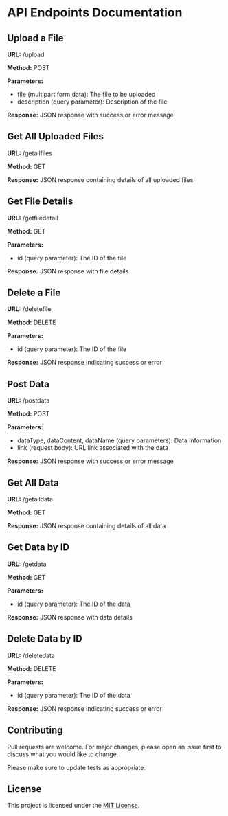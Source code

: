 <!DOCTYPE html>
<html lang="en">
<head>
  <meta charset="UTF-8">
  <meta name="viewport" content="width=device-width, initial-scale=1.0">
  <link href="https://cdn.jsdelivr.net/npm/bootstrap@5.3.0/dist/css/bootstrap.min.css" rel="stylesheet">
</head>
<body>

<div class="container my-5">
  <h1 class="mb-4">API Endpoints Documentation</h1>

  <!-- Upload a File -->
  <div class="card">
    <div class="card-body">
      <h2>Upload a File</h2>
      <p><strong>URL:</strong> /upload</p>
      <p><strong>Method:</strong> POST</p>
      <p><strong>Parameters:</strong></p>
      <ul>
        <li>file (multipart form data): The file to be uploaded</li>
        <li>description (query parameter): Description of the file</li>
      </ul>
      <p><strong>Response:</strong> JSON response with success or error message</p>
    </div>
  </div>

  <!-- Get All Uploaded Files -->
  <div class="card my-4">
    <div class="card-body">
      <h2>Get All Uploaded Files</h2>
      <p><strong>URL:</strong> /getallfiles</p>
      <p><strong>Method:</strong> GET</p>
      <p><strong>Response:</strong> JSON response containing details of all uploaded files</p>
    </div>
  </div>

  <!-- Get File Details -->
  <div class="card my-4">
    <div class="card-body">
      <h2>Get File Details</h2>
      <p><strong>URL:</strong> /getfiledetail</p>
      <p><strong>Method:</strong> GET</p>
      <p><strong>Parameters:</strong></p>
      <ul>
        <li>id (query parameter): The ID of the file</li>
      </ul>
      <p><strong>Response:</strong> JSON response with file details</p>
    </div>
  </div>

  <!-- Delete a File -->
  <div class="card my-4">
    <div class="card-body">
      <h2>Delete a File</h2>
      <p><strong>URL:</strong> /deletefile</p>
      <p><strong>Method:</strong> DELETE</p>
      <p><strong>Parameters:</strong></p>
      <ul>
        <li>id (query parameter): The ID of the file</li>
      </ul>
      <p><strong>Response:</strong> JSON response indicating success or error</p>
    </div>
  </div>

  <!-- Post Data -->
  <div class="card my-4">
    <div class="card-body">
      <h2>Post Data</h2>
      <p><strong>URL:</strong> /postdata</p>
      <p><strong>Method:</strong> POST</p>
      <p><strong>Parameters:</strong></p>
      <ul>
        <li>dataType, dataContent, dataName (query parameters): Data information</li>
        <li>link (request body): URL link associated with the data</li>
      </ul>
      <p><strong>Response:</strong> JSON response with success or error message</p>
    </div>
  </div>

  <!-- Get All Data -->
  <div class="card my-4">
    <div class="card-body">
      <h2>Get All Data</h2>
      <p><strong>URL:</strong> /getalldata</p>
      <p><strong>Method:</strong> GET</p>
      <p><strong>Response:</strong> JSON response containing details of all data</p>
    </div>
  </div>

  <!-- Get Data by ID -->
  <div class="card my-4">
    <div class="card-body">
      <h2>Get Data by ID</h2>
      <p><strong>URL:</strong> /getdata</p>
      <p><strong>Method:</strong> GET</p>
      <p><strong>Parameters:</strong></p>
      <ul>
        <li>id (query parameter): The ID of the data</li>
      </ul>
      <p><strong>Response:</strong> JSON response with data details</p>
    </div>
  </div>

  <!-- Delete Data by ID -->
  <div class="card my-4">
    <div class="card-body">
      <h2>Delete Data by ID</h2>
      <p><strong>URL:</strong> /deletedata</p>
      <p><strong>Method:</strong> DELETE</p>
      <p><strong>Parameters:</strong></p>
      <ul>
        <li>id (query parameter): The ID of the data</li>
      </ul>
      <p><strong>Response:</strong> JSON response indicating success or error</p>
    </div>
  </div>

  <!-- Contributing -->
  <div class="card my-4">
    <div class="card-body">
      <h2>Contributing</h2>
      <p>Pull requests are welcome. For major changes, please open an issue first to discuss what you would like to change.</p>
      <p>Please make sure to update tests as appropriate.</p>
    </div>
  </div>

  <!-- License -->
  <div class="card my-4">
    <div class="card-body">
      <h2>License</h2>
      <p>This project is licensed under the <a href="https://choosealicense.com/licenses/mit/">MIT License</a>.</p>
    </div>
  </div>
</div>
</body>
</html>

